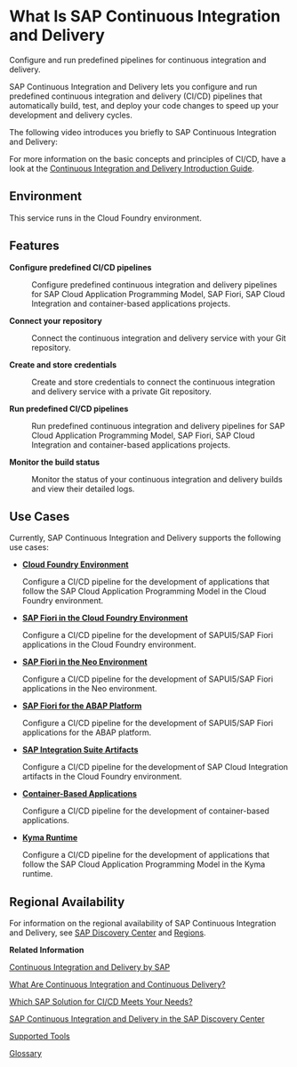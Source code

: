 <!-- loio618ca03fdca24e56924cc87cfbb7673a -->

# What Is SAP Continuous Integration and Delivery

Configure and run predefined pipelines for continuous integration and delivery. 

SAP Continuous Integration and Delivery lets you configure and run predefined continuous integration and delivery \(CI/CD\) pipelines that automatically build, test, and deploy your code changes to speed up your development and delivery cycles.

The following video introduces you briefly to SAP Continuous Integration and Delivery:







For more information on the basic concepts and principles of CI/CD, have a look at the [Continuous Integration and Delivery Introduction Guide](https://help.sap.com/viewer/ee5a61247061455ab232c19179fe4c3b/Cloud/en-US/7fc38a80cda446ef856c01f748dbede8.html).



## Environment

This service runs in the Cloud Foundry environment.



## Features


<dl>
<dt><b>

Configure predefined CI/CD pipelines

</b></dt>
<dd>

Configure predefined continuous integration and delivery pipelines for SAP Cloud Application Programming Model, SAP Fiori, SAP Cloud Integration and container-based applications projects.



</dd><dt><b>

Connect your repository

</b></dt>
<dd>

Connect the continuous integration and delivery service with your Git repository.



</dd><dt><b>

Create and store credentials

</b></dt>
<dd>

Create and store credentials to connect the continuous integration and delivery service with a private Git repository.



</dd><dt><b>

Run predefined CI/CD pipelines 

</b></dt>
<dd>

Run predefined continuous integration and delivery pipelines for SAP Cloud Application Programming Model, SAP Fiori, SAP Cloud Integration and container-based applications projects.



</dd><dt><b>

Monitor the build status 

</b></dt>
<dd>

Monitor the status of your continuous integration and delivery builds and view their detailed logs.



</dd>
</dl>



<a name="loio618ca03fdca24e56924cc87cfbb7673a__section_vxl_nk3_xkb"/>

## Use Cases

Currently, SAP Continuous Integration and Delivery supports the following use cases:

-   [**Cloud Foundry Environment**](configure-a-cloud-foundry-environment-job-in-your-repository-bfe48a4.md#loiobfe48a4b12ed41868f92fa564829f752)

    Configure a CI/CD pipeline for the development of applications that follow the SAP Cloud Application Programming Model in the Cloud Foundry environment.


-   [**SAP Fiori in the Cloud Foundry Environment**](sap-fiori-in-the-cloud-foundry-environment-8887fe3.md)

    Configure a CI/CD pipeline for the development of SAPUI5/SAP Fiori applications in the Cloud Foundry environment.

-   [**SAP Fiori in the Neo Environment**](sap-fiori-in-the-neo-environment-1302e9a.md)

    Configure a CI/CD pipeline for the development of SAPUI5/SAP Fiori applications in the Neo environment.

-   [**SAP Fiori for the ABAP Platform**](sap-fiori-for-the-abap-platform-5a4ec31.md)

    Configure a CI/CD pipeline for the development of SAPUI5/SAP Fiori applications for the ABAP platform.

-   [**SAP Integration Suite Artifacts**](sap-integration-suite-artifacts-019ed68.md)

    Configure a CI/CD pipeline for the development of SAP Cloud Integration artifacts in the Cloud Foundry environment.

-   [**Container-Based Applications**](container-based-applications-1097039.md)

    Configure a CI/CD pipeline for the development of container-based applications.

-   [**Kyma Runtime**](kyma-runtime-ffe4113.md)

    Configure a CI/CD pipeline for the development of applications that follow the SAP Cloud Application Programming Model in the Kyma runtime.




<a name="loio618ca03fdca24e56924cc87cfbb7673a__section_vjj_yzj_qnb"/>

## Regional Availability



For information on the regional availability of SAP Continuous Integration and Delivery, see [SAP Discovery Center](https://help.sap.com/docs/link-disclaimer?site=https%3A%2F%2Fdiscovery-center.cloud.sap%2FserviceCatalog%2Fcontinuous-integration--delivery%3Fregion%3Dall%26tab%3Dservice_plan) and [Regions](https://help.sap.com/viewer/65de2977205c403bbc107264b8eccf4b/Cloud/en-US/350356d1dc314d3199dca15bd2ab9b0e.html).

**Related Information**  


[Continuous Integration and Delivery by SAP](https://help.sap.com/viewer/product/CICD_OVERVIEW/Cloud/en-US?task=discover_task "Get an overview of CI/CD, discover SAP solutions that help you apply it, and find links to further information.")

[What Are Continuous Integration and Continuous Delivery?](https://help.sap.com/viewer/ee5a61247061455ab232c19179fe4c3b/Cloud/en-US/5ba483a2c97b4ad5ab0148f4a6c5a9ee.html "Get an overview of the continuous integration and delivery concepts.")

[Which SAP Solution for CI/CD Meets Your Needs?](https://help.sap.com/viewer/8cacec64ed854b2a88e9a0973e0f97a2/Cloud/en-US/e9fa320181124fa9808d4446a1bf69dd.html#loioa49d1ba1ecef4e9d96deffd127c4522d "Find your appropriate SAP solution for continuous intgeration and delivery.")

[SAP Continuous Integration and Delivery in the SAP Discovery Center](https://discovery-center.cloud.sap/protected/index.html#/serviceCatalog/continuous-integration--delivery?region=all "Learn more about the service in the SAP Discovery Center.")

[Supported Tools](supported-tools-5949283.md "Learn more about the build tools and build tool versions supported by SAP Continuous Integration and Delivery pipelines.")

[Glossary](https://help.sap.com/docs/BTP/65de2977205c403bbc107264b8eccf4b/e67a1435bb571014b2758553897c59b6.html?version=Cloud "Learn more about SAP BTP terminology.")

